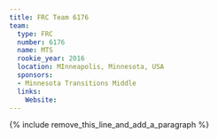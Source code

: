 ```yaml
---
title: FRC Team 6176
team:
  type: FRC
  number: 6176
  name: MTS
  rookie_year: 2016
  location: MInneapolis, Minnesota, USA
  sponsors:
  - Minnesota Transitions Middle
  links:
    Website:
---
```


{% include remove_this_line_and_add_a_paragraph %}